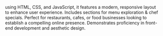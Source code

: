 using HTML, CSS, and JavaScript, it features a modern, responsive layout to enhance user experience. Includes sections for menu exploration & chef specials. Perfect for restaurants, cafes, or food businesses looking to establish a compelling online presence. Demonstrates proficiency in front-end development and aesthetic design.
